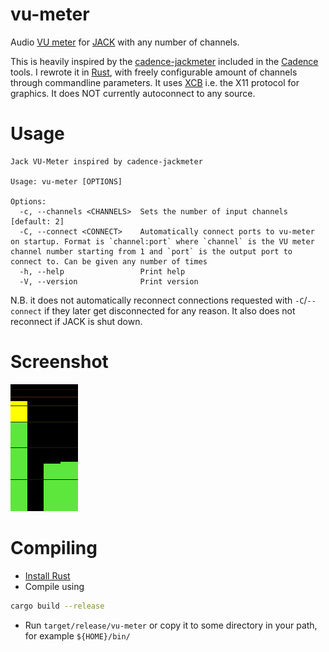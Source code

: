 # vu-meter
Audio [VU meter](https://en.wikipedia.org/wiki/VU_meter) for [JACK](https://jackaudio.org/) with any number of channels.

This is heavily inspired by the [cadence-jackmeter](https://github.com/falkTX/Cadence/blob/master/c%2B%2B/widgets/digitalpeakmeter.cpp) included in the [Cadence](https://github.com/falkTX/Cadence) tools. I rewrote it in [Rust](https://www.rust-lang.org/), with freely configurable amount of channels through commandline parameters. It uses [XCB](https://en.wikipedia.org/wiki/XCB) i.e. the X11 protocol for graphics. It does NOT currently autoconnect to any source.

# Usage

```
Jack VU-Meter inspired by cadence-jackmeter

Usage: vu-meter [OPTIONS]

Options:
  -c, --channels <CHANNELS>  Sets the number of input channels [default: 2]
  -C, --connect <CONNECT>    Automatically connect ports to vu-meter on startup. Format is `channel:port` where `channel` is the VU meter channel number starting from 1 and `port` is the output port to connect to. Can be given any number of times
  -h, --help                 Print help
  -V, --version              Print version
```
N.B. it does not automatically reconnect connections requested with `-C`/`--connect` if they later get disconnected for any reason. It also does not reconnect if JACK is shut down.

# Screenshot

![](vu-meter.png)

# Compiling

* [Install Rust](https://www.rust-lang.org/tools/install)
* Compile using 
```sh
cargo build --release
```
* Run `target/release/vu-meter` or copy it to some directory in your path, for example `${HOME}/bin/`
